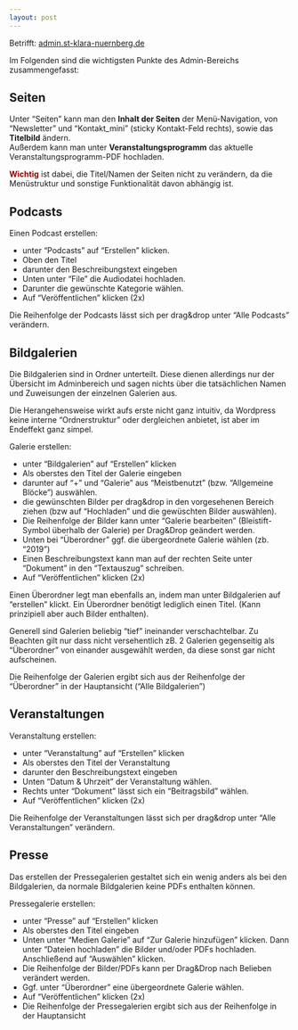 ```yaml
---
layout: post
---
```


Betrifft: [admin.st-klara-nuernberg.de](https://admin.st-klara-nuernberg.de)

Im Folgenden sind die wichtigsten Punkte des Admin-Bereichs zusammengefasst:

## Seiten

Unter “Seiten” kann man den **Inhalt der Seiten** der Menü-Navigation, von “Newsletter” und “Kontakt_mini” (sticky Kontakt-Feld rechts), sowie das **Titelbild** ändern.  
Außerdem kann man unter **Veranstaltungsprogramm** das aktuelle Veranstaltungsprogramm-PDF hochladen.

<span style="color:darkred">**Wichtig**</span> ist dabei, die Titel/Namen der Seiten nicht zu verändern, da die Menüstruktur und sonstige Funktionalität davon abhängig ist.

## Podcasts

Einen Podcast erstellen:

- unter “Podcasts” auf “Erstellen” klicken.
- Oben den Titel
- darunter den Beschreibungstext eingeben
- Unten unter “File” die Audiodatei hochladen.
- Darunter die gewünschte Kategorie wählen.
- Auf “Veröffentlichen” klicken (2x)

Die Reihenfolge der Podcasts lässt sich per drag&drop unter “Alle Podcasts” verändern.

## Bildgalerien

Die Bildgalerien sind in Ordner unterteilt. Diese dienen allerdings nur der Übersicht im Adminbereich und sagen nichts über die tatsächlichen Namen und Zuweisungen der einzelnen Galerien aus.

Die Herangehensweise wirkt aufs erste nicht ganz intuitiv, da Wordpress keine interne “Ordnerstruktur” oder dergleichen anbietet, ist aber im Endeffekt ganz simpel.

Galerie erstellen:

- unter “Bildgalerien” auf “Erstellen” klicken
- Als oberstes den Titel der Galerie eingeben
- darunter auf “+” und “Galerie” aus “Meistbenutzt” (bzw. “Allgemeine Blöcke”) auswählen.
- die gewünschten Bilder per drag&drop in den vorgesehenen Bereich ziehen (bzw auf “Hochladen” und die gewüschten Bilder auswählen).
- Die Reihenfolge der Bilder kann unter “Galerie bearbeiten” (Bleistift-Symbol überhalb der Galerie) per Drag&Drop geändert werden.
- Unten bei “Überordner” ggf. die übergeordnete Galerie wählen (zb. “2019”)
- Einen Beschreibungstext kann man auf der rechten Seite unter “Dokument” in den “Textauszug” schreiben.
- Auf “Veröffentlichen” klicken (2x)

Einen Überordner legt man ebenfalls an, indem man unter Bildgalerien auf “erstellen” klickt. Ein Überordner benötigt lediglich einen Titel. (Kann prinzipiell aber auch Bilder enthalten).

Generell sind Galerien beliebig “tief” ineinander verschachtelbar. Zu Beachten gilt nur dass nicht versehentlich zB. 2 Galerien gegenseitig als “Überordner” von einander ausgewählt werden, da diese sonst gar nicht aufscheinen.

Die Reihenfolge der Galerien ergibt sich aus der Reihenfolge der “Überordner” in der Hauptansicht (“Alle Bildgalerien”)

## Veranstaltungen

Veranstaltung erstellen:

- unter “Veranstaltung” auf “Erstellen” klicken
- Als oberstes den Titel der Veranstaltung
- darunter den Beschreibungstext eingeben
- Unten “Datum & Uhrzeit” der Veranstaltung wählen.
- Rechts unter “Dokument” lässt sich ein “Beitragsbild” wählen.
- Auf “Veröffentlichen” klicken (2x)

Die Reihenfolge der Veranstaltungen lässt sich per drag&drop unter “Alle Veranstaltungen” verändern.

## Presse

Das erstellen der Pressegalerien gestaltet sich ein wenig anders als bei den Bildgalerien, da normale Bildgalerien keine PDFs enthalten können.

Pressegalerie erstellen:

- unter “Presse” auf “Erstellen” klicken
- Als oberstes den Titel eingeben
- Unten unter “Medien Galerie” auf “Zur Galerie hinzufügen” klicken. Dann unter “Dateien hochladen” die Bilder und/oder PDFs hochladen. Anschließend auf “Auswählen” klicken.
- Die Reihenfolge der Bilder/PDFs kann per Drag&Drop nach Belieben verändert werden.
- Ggf. unter “Überordner” eine übergeordnete Galerie wählen.
- Auf “Veröffentlichen” klicken (2x)
- Die Reihenfolge der Pressegalerien ergibt sich aus der Reihenfolge in der Hauptansicht
